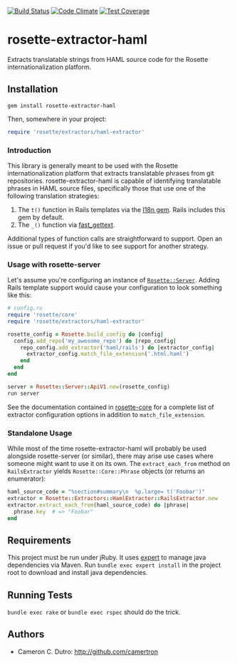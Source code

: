 [![Build Status](https://travis-ci.org/rosette-proj/rosette-extractor-haml.svg)](https://travis-ci.org/rosette-proj/rosette-extractor-haml) [![Code Climate](https://codeclimate.com/github/rosette-proj/rosette-extractor-haml/badges/gpa.svg)](https://codeclimate.com/github/rosette-proj/rosette-extractor-haml) [![Test Coverage](https://codeclimate.com/github/rosette-proj/rosette-extractor-haml/badges/coverage.svg)](https://codeclimate.com/github/rosette-proj/rosette-extractor-haml/coverage)

rosette-extractor-haml
====================

Extracts translatable strings from HAML source code for the Rosette internationalization platform.

## Installation

`gem install rosette-extractor-haml`

Then, somewhere in your project:

```ruby
require 'rosette/extractors/haml-extractor'
```

### Introduction

This library is generally meant to be used with the Rosette internationalization platform that extracts translatable phrases from git repositories. rosette-extractor-haml is capable of identifying translatable phrases in HAML source files, specifically those that use one of the following translation strategies:

1. The `t()` function in Rails templates via the [I18n gem](https://github.com/svenfuchs/i18n). Rails includes this gem by default.
2. The `_()` function via [fast_gettext](https://github.com/grosser/fast_gettext).

Additional types of function calls are straightforward to support. Open an issue or pull request if you'd like to see support for another strategy.

### Usage with rosette-server

Let's assume you're configuring an instance of [`Rosette::Server`](https://github.com/rosette-proj/rosette-server). Adding Rails template support would cause your configuration to look something like this:

```ruby
# config.ru
require 'rosette/core'
require 'rosette/extractors/haml-extractor'

rosette_config = Rosette.build_config do |config|
  config.add_repo('my_awesome_repo') do |repo_config|
    repo_config.add_extractor('haml/rails') do |extractor_config|
      extractor_config.match_file_extension('.html.haml')
    end
  end
end

server = Rosette::Server::ApiV1.new(rosette_config)
run server
```

See the documentation contained in [rosette-core](https://github.com/rosette-proj/rosette-core) for a complete list of extractor configuration options in addition to `match_file_extension`.

### Standalone Usage

While most of the time rosette-extractor-haml will probably be used alongside rosette-server (or similar), there may arise use cases where someone might want to use it on its own. The `extract_each_from` method on `RailsExtractor` yields `Rosette::Core::Phrase` objects (or returns an enumerator):

```ruby
haml_source_code = "%section#summary\n  %p.large= t('Foobar')"
extractor = Rosette::Extractors::HamlExtractor::RailsExtractor.new
extractor.extract_each_from(haml_source_code) do |phrase|
  phrase.key  # => "Foobar"
end
```

## Requirements

This project must be run under jRuby. It uses [expert](https://github.com/camertron/expert) to manage java dependencies via Maven. Run `bundle exec expert install` in the project root to download and install java dependencies.

## Running Tests

`bundle exec rake` or `bundle exec rspec` should do the trick.

## Authors

* Cameron C. Dutro: http://github.com/camertron
